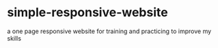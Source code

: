 # simple-responsive-website
a one page responsive website for training and practicing to improve my skills
